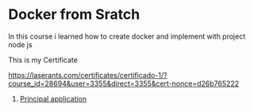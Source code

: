 # Docker from Sratch

In this course i learned how to create docker and implement with project node js

This is my Certificate

https://laserants.com/certificates/certificado-1/?course_id=28694&user=3355&direct=3355&cert-nonce=d26b765222

1. [Principal application](./0Aplicacion/)

